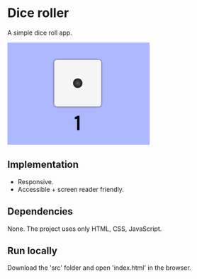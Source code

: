 # Dice roller

A simple dice roll app.

![alt text](screenshots/image.png)

## Implementation

* Responsive.
* Accessible + screen reader friendly.

## Dependencies

None. The project uses only HTML, CSS, JavaScript.

## Run locally

Download the 'src' folder and open 'index.html' in the browser.
